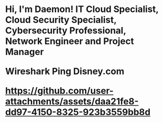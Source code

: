 <h1>Hi, I'm Daemon! IT Cloud Specialist, Cloud Security Specialist, Cybersecurity Professional, Network Engineer and Project Manager

  
  
  
  
  ******Wireshark Ping Disney.com******

  
  https://github.com/user-attachments/assets/daa21fe8-dd97-4150-8325-923b3559bb8d
